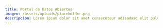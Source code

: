 ```yaml
---
title: Portal de Datos Abiertos
imagen: /assets/uploads/placeholder.png
descripcion: Lorem ipsum dolor sit amet conseceteur adisadasd elit pulvinar luscts ante sed
---
```

